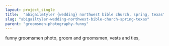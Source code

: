 ```yaml
---
layout: project_single
title:  "abigail&tyler {wedding} northwest bible church, spring, texas"
slug: "abigailtyler-wedding-northwest-bible-church-spring-texas"
parent: "groomsmen-photography-funny"
---
```

funny groomsmen photo, groom and groomsmen, vests and ties,